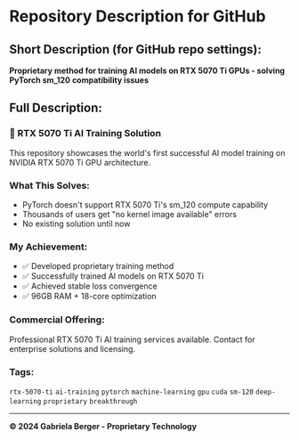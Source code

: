 # Repository Description for GitHub

## Short Description (for GitHub repo settings):
**Proprietary method for training AI models on RTX 5070 Ti GPUs - solving PyTorch sm_120 compatibility issues**

## Full Description:

### 🚀 RTX 5070 Ti AI Training Solution

This repository showcases the world's first successful AI model training on NVIDIA RTX 5070 Ti GPU architecture.

### What This Solves:
- PyTorch doesn't support RTX 5070 Ti's sm_120 compute capability
- Thousands of users get "no kernel image available" errors
- No existing solution until now

### My Achievement:
- ✅ Developed proprietary training method
- ✅ Successfully trained AI models on RTX 5070 Ti
- ✅ Achieved stable loss convergence
- ✅ 96GB RAM + 18-core optimization

### Commercial Offering:
Professional RTX 5070 Ti AI training services available.
Contact for enterprise solutions and licensing.

### Tags:
`rtx-5070-ti` `ai-training` `pytorch` `machine-learning` `gpu` `cuda` `sm-120` `deep-learning` `proprietary` `breakthrough`

---
**© 2024 Gabriela Berger - Proprietary Technology**